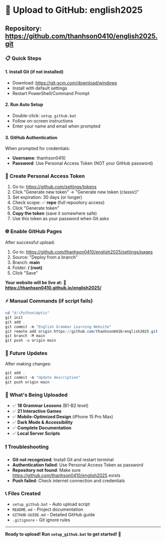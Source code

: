 # 🚀 Upload to GitHub: english2025

## Repository: https://github.com/thanhson0410/english2025.git

### 📋 Quick Steps

#### 1. Install Git (if not installed)
- Download: https://git-scm.com/download/windows
- Install with default settings
- Restart PowerShell/Command Prompt

#### 2. Run Auto Setup
- Double-click: `setup_github.bat`
- Follow on-screen instructions
- Enter your name and email when prompted

#### 3. GitHub Authentication
When prompted for credentials:
- **Username**: thanhson0410
- **Password**: Use Personal Access Token (NOT your GitHub password)

### 🔑 Create Personal Access Token
1. Go to: https://github.com/settings/tokens
2. Click "Generate new token" → "Generate new token (classic)"
3. Set expiration: 30 days (or longer)
4. Check scope: ✅ **repo** (full repository access)
5. Click "Generate token"
6. **Copy the token** (save it somewhere safe)
7. Use this token as your password when Git asks

### 🌐 Enable GitHub Pages
After successful upload:
1. Go to: https://github.com/thanhson0410/english2025/settings/pages
2. Source: "Deploy from a branch" 
3. Branch: **main**
4. Folder: **/ (root)**
5. Click "Save"

**Your website will be live at:**
🔗 **https://thanhson0410.github.io/english2025/**

### ⚡ Manual Commands (if script fails)
```powershell
cd "d:\Python\Aptis"
git init
git add .
git commit -m "English Grammar Learning Website"
git remote add origin https://github.com/thanhson0410/english2025.git
git branch -M main
git push -u origin main
```

### 🔄 Future Updates
After making changes:
```powershell
git add .
git commit -m "Update description"
git push origin main
```

### 📁 What's Being Uploaded
- ✅ **18 Grammar Lessons** (B1-B2 level)
- ✅ **21 Interactive Games** 
- ✅ **Mobile-Optimized Design** (iPhone 15 Pro Max)
- ✅ **Dark Mode & Accessibility**
- ✅ **Complete Documentation**
- ✅ **Local Server Scripts**

### ❗ Troubleshooting
- **Git not recognized**: Install Git and restart terminal
- **Authentication failed**: Use Personal Access Token as password
- **Repository not found**: Make sure https://github.com/thanhson0410/english2025 exists
- **Push failed**: Check internet connection and credentials

### 📞 Files Created
- `setup_github.bat` - Auto upload script
- `README.md` - Project documentation  
- `GITHUB-GUIDE.md` - Detailed GitHub guide
- `.gitignore` - Git ignore rules

---
**Ready to upload! Run `setup_github.bat` to get started! 🎯**
